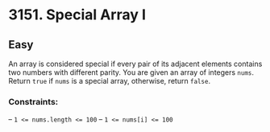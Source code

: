 # 3151. Special Array I

## Easy

An array is considered special if every pair of its adjacent elements contains two numbers with different parity. You
are given an array of integers `nums`. Return `true` if `nums` is a special array, otherwise, return `false`.

### Constraints:

– `1 <= nums.length <= 100`
– `1 <= nums[i] <= 100`
